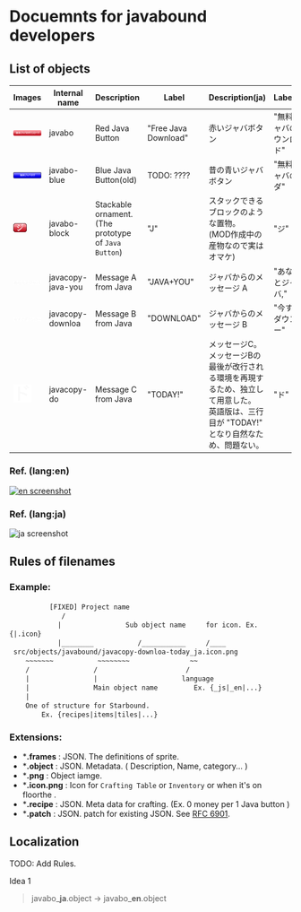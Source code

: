# Docuemnts for javabound developers

## List of objects

Images                |Internal name       |    Description           | Label       | Description(ja) | Label(ja)
----------------------|--------------------|--------------------------|-------------|-------------|----------
![javabo]             |javabo              | Red Java Button          | "Free Java Download" | 赤いジャバボタン | "無料ジャバのダウンロード"
![javabo-blue]        |javabo-blue         | Blue Java Button(old)    | TODO: ???? | 昔の青いジャバボタン| "無料ジャバのダ"
![javabo-block]       |javabo-block        | Stackable ornament. <br>(The prototype of `Java Button`) |  "J"  | スタックできるブロックのような置物。 <br>(MOD作成中の産物なので実はオマケ) | "ジ"
![javacopy-java-you]  |javacopy-java-you   | Message A from Java        | "JAVA+YOU"  | ジャバからのメッセージ A | "あなたとジャバ,"
![javacopy-downloa]   |javacopy-downloa    | Message B from Java        | "DOWNLOAD" | ジャバからのメッセージ B | "今すぐダウンロー" |
![javacopy-do]        |javacopy-do         | Message C from Java        | "TODAY!"  | メッセージC。 メッセージBの最後が改行される環境を再現するため、独立して用意した。 <br> 英語版は、三行目が "TODAY!" となり自然なため、問題ない。 | "ド"


### Ref. (lang:en)

[![en screenshot](https://i.gyazo.com/316b51f871313de57be3b34f8318afa4.png)](https://gyazo.com/316b51f871313de57be3b34f8318afa4)

### Ref. (lang:ja)

![ja screenshot](https://i.gyazo.com/01eb9b54b94c4dffb4208e04607b1cac.png)

## Rules of filenames

### Example:

```text
          [FIXED] Project name
             /
            |                Sub object name     for icon. Ex. {|.icon}
            |________           /___________     /____
 src/objects/javabound/javacopy-downloa-today_ja.icon.png
    ~~~~~~~           ~~~~~~~~               ~~
    /                /                      /
    |                |                     language 
    |                Main object name         Ex. {_js|_en|...}
    |
    One of structure for Starbound.
        Ex. {recipes|items|tiles|...}
```

### Extensions:

* ***.frames** : JSON. The definitions of sprite.
* ***.object**  : JSON. Metadata. ( Description, Name, category... )
* ***.png** : Object iamge.
* ***.icon.png**  : Icon for `Crafting Table` or `Inventory` or when it's on floorthe .
* ***.recipe** : JSON. Meta data for crafting. (Ex.  0 money per 1 Java button )
* ***.patch** : JSON. patch for existing JSON. See [RFC 6901].


## Localization

TODO: Add Rules.

Idea 1

> javabo_**ja**.object -> javabo_**en**.object



[RFC 6901]: https://tools.ietf.org/html/rfc6901 "RFC 6901 - JavaScript Object Notation (JSON) Pointer"
[javabo]: ./src/objects/javabound/javabo_ja.png
[javabo-blue]: ./src/objects/javabound/javabo-blue_ja.png
[javabo-block]: ./src/objects/javabound/javabo-block_ja.png
[javacopy-java-you]: ./src/objects/javabound/javacopy-java-you_ja.png
[javacopy-downloa]: ./src/objects/javabound/javacopy-downloa-today_ja.png
[javacopy-do]: ./src/objects/javabound/javacopy-do_ja.png
